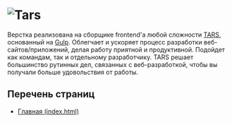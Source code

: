 # ![Tars](http://logics.su/logo-git.png)
Верстка реализована на сборщике frontend'а любой сложности [TARS](https://github.com/tars/tars), основанный на [Gulp](http://gulpjs.com/). Облегчает и ускоряет процесс разработки веб-сайтов/приложений, делая работу приятной и продуктивной. Подойдет как командам, так и отдельному разработчику. TARS решает большинство рутинных дел, связанных с веб-разработкой, чтобы вы получали больше удовольствия от работы.

## Перечень страниц
* [Главная (index.html)](/docs/ru/file-structure.md)


